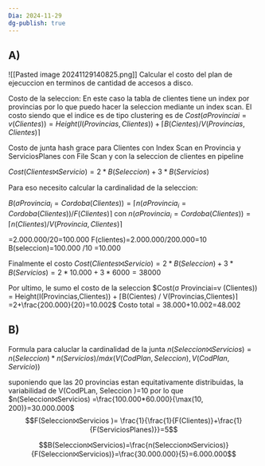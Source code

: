 ```yaml
---
Dia: 2024-11-29
dg-publish: true
---
```

## A) 

![[Pasted image 20241129140825.png]]
Calcular el costo del plan de ejecuccion en terminos de cantidad de accesos a disco. 


Costo de la seleccion:
En este caso la tabla de clientes tiene un index por provincias por lo que puedo hacer la seleccion mediante un index scan. 
El costo siendo que el indice es de tipo clustering es de $Cost(σ Provinciai=v (Clientes)) = Height(I(Provincias,Clientes)) + ⌈B(Cientes) / V(Provincias,Clientes)⌉$

Costo de junta hash grace para Clientes con Index Scan en Provincia y ServiciosPlanes con File Scan y con  la seleccion de clientes en pipeline

$Cost(Clientes⨝Servicio) = 2 * B(Seleccion) + 3 * B(Servicios)$

Para eso necesito calcular la cardinalidad de la seleccion:

$B(σ Provincia_i=Cordoba (Clientes)) = ⌈n(σ Provincia_i=Cordoba (Clientes)) / F(Clientes)⌉$
con 
$n(σ Provincia_i=Cordoba (Clientes)) = ⌈n(Clientes) / V(Provincia,Clientes)⌉$

=2.000.000/20=100.000
F(clientes)=2.000.000/200.000=10
B(seleccion)=100.000 /10 =10.000

Finalmente el costo 
$Cost(Clientes⨝Servicio) = 2 * B(Seleccion) + 3 * B(Servicios)= 2*10.000+3*6000=38000$

Por ultimo, le sumo el costo de la seleccion
 $Cost(σ Provinciai=v (Clientes)) = Height(I(Provincias,Clientes)) + ⌈B(Cientes) / V(Provincias,Clientes)⌉=2+\frac{200.000}{20}=10.002$
Costo total = 38.000+10.002=48.002


## B)
Formula para caluclar la cardinalidad de la junta $n(Seleccion⨝Servicios) = n(Seleccion) * n(Servicios) / máx(V(CodPlan,Seleccion) , V(CodPlan,Servicio))$ 

suponiendo que las 20 provincias estan equitativamente distribuidas, la variabilidad de V(CodPLan, Seleccion )=10
por lo que $n(Seleccion⨝Servicios) =\frac{100.000*60.000}{\max(10, 200)}=30.000.000$
$$F(Seleccion⨝Servicios )= \frac{1}{\frac{1}{F(Clientes)}+\frac{1}{F(ServiciosPlanes)}}=5$$

$$B(Seleccion⨝Servicios)=\frac{n(Seleccion⨝Servicios)}{F(Seleccion⨝Servicios)}=\frac{30.000.000}{5}=6.000.000$$